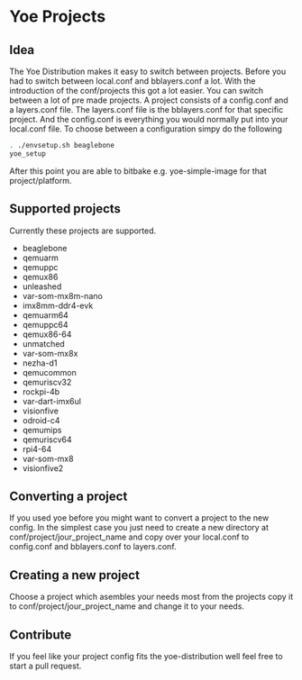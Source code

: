 # Yoe Projects

## Idea

The Yoe Distribution makes it easy to switch between projects. Before you had to switch between local.conf and bblayers.conf a lot. With the introduction of the conf/projects this got a lot easier.
You can switch between a lot of pre made projects. A project consists of a config.conf and a layers.conf file. The layers.conf file is the bblayers.conf for that specific project. And the config.conf is everything you would normally put into your local.conf file. To choose between a configuration simpy do the following

```bash
. ./envsetup.sh beaglebone
yoe_setup
```

After this point you are able to bitbake e.g. yoe-simple-image for that project/platform.


## Supported projects

Currently these projects are supported.

* beaglebone
* qemuarm
* qemuppc
* qemux86
* unleashed
* var-som-mx8m-nano
* imx8mm-ddr4-evk
* qemuarm64
* qemuppc64
* qemux86-64
* unmatched
* var-som-mx8x
* nezha-d1
* qemucommon
* qemuriscv32
* rockpi-4b
* var-dart-imx6ul
* visionfive
* odroid-c4
* qemumips
* qemuriscv64
* rpi4-64
* var-som-mx8
* visionfive2

## Converting a project

If you used yoe before you might want to convert a project to the new config. In the simplest case you just need to create a new directory at conf/project/jour_project_name and copy over your local.conf to config.conf and bblayers.conf to layers.conf.

## Creating a new project

Choose a project which asembles your needs most from the projects copy it to conf/project/jour_project_name and change it to your needs.

## Contribute

If you feel like your project config fits the yoe-distribution well feel free to start a pull request.
